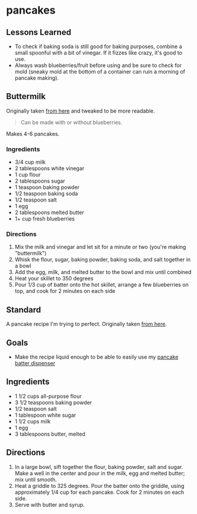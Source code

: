 # pancakes

## Lessons Learned

- To check if baking soda is still good for baking purposes, combine a small spoonful with a bit of vinegar. If it fizzes like crazy, it's good to use.
- Always wash blueberries/fruit before using and be sure to check for mold (sneaky mold at the bottom of a container can ruin a morning of pancake making).

## Buttermilk

Originally taken [from here](https://pinchofyum.com/fluffiest-blueberry-pancakes) and tweaked to be more readable.

> Can be made with or without blueberries.

Makes 4-6 pancakes.

### Ingredients

- 3/4 cup milk
- 2 tablespoons white vinegar
- 1 cup flour
- 2 tablespoons sugar
- 1 teaspoon baking powder
- 1/2 teaspoon baking soda
- 1/2 teaspoon salt
- 1 egg
- 2 tablespoons melted butter
- 1+ cup fresh blueberries

### Directions

1. Mix the milk and vinegar and let sit for a minute or two (you're making "buttermilk")
1. Whisk the flour, sugar, baking powder, baking soda, and salt together in a bowl
1. Add the egg, milk, and melted butter to the bowl and mix until combined
1. Heat your skillet to 350 degrees
1. Pour 1/3 cup of batter onto the hot skillet, arrange a few blueberries on top, and cook for 2 minutes on each side

## Standard

A pancake recipe I'm trying to perfect. Originally taken [from here](https://www.allrecipes.com/recipe/21014/good-old-fashioned-pancakes/).

## Goals

- Make the recipe liquid enough to be able to easily use my [pancake batter dispenser](https://www.google.com/url?sa=t&rct=j&q=&esrc=s&source=web&cd=31&ved=2ahUKEwjB1rDQ9PnnAhWpHjQIHY5pCykQFjAeegQIAxAB&url=https%3A%2F%2Fwww.amazon.com%2FPancake-Cupcake-Batter-Dispenser-KPKitchen%2Fdp%2FB00R48FNTE&usg=AOvVaw0rVHbNiQsagxs5F0kDy-Mt)

## Ingredients

- 1 1/2 cups all-purpose flour
- 3 1/2 teaspoons baking powder
- 1/2 teaspoon salt
- 1 tablespoon white sugar
- 1 1/2 cups milk
- 1 egg
- 3 tablespoons butter, melted

## Directions

1. In a large bowl, sift together the flour, baking powder, salt and sugar. Make a well in the center and pour in the milk, egg and melted butter; mix until smooth.
1. Heat a griddle to 325 degrees. Pour the batter onto the griddle, using approximately 1/4 cup for each pancake. Cook for 2 minutes on each side.
1. Serve with butter and syrup.
